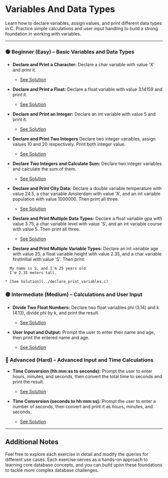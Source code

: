 # Variables And Data Types

Learn how to declare variables, assign values, and print different data types in C. Practice simple calculations and user input handling to build a strong foundation in working with variables.

---

### 🟢 Beginner (Easy) – Basic Variables and Data Types

  * **Declare and Print a Character:** Declare a char variable with value 'X' and print it.
    * [See Solution](../declare_print_char.c)

  * **Declare and Print a Float:** Declare a float variable with value 3.14159 and print it.
    * [See Solution](../declare_print_float.c)

  * **Declare and Print an Integer:** Declare an int variable with value 5 and print it.
    * [See Solution](../declare_print_integer.c)

  * **Declare and Print Two Integers** Declare two integer variables, assign values 10 and 20 respectively. Print both integer value.
    * [See Solution](../declare_print_integer2.c)

  * **Declare Two Integers and Calculate Sum:** Declare two integer variables and calculate the sum of them.
    * [See Solution](../sum_two_integers.c)

  * **Declare and Print City Data:** Declare a double variable temperature with value 24.5, a char variable Amsterdam with value 'A', and an int variable population with value 1000000. Then print all three.
    * [See Solution](../declare_city_data.c)

  * **Declare and Print Multiple Data Types:** Declare a float variable gpa with value 3.75, a char variable level with value 'S', and an int variable course with value 5. Then print all three.
    * [See Solution](../declare_multiple_types.c)

  * **Declare and Print Multiple Variable Types:** Declare an int variable age with value 25, a float variable height with value 2.35, and a char variable firstInitial with value 'S'. Then print:
  ```
    My name is S, and I'm 25 years old
    I'm 2.35 meters tall.
  ```
    * [See Solution](../declare_print_variables.c)

### 🟡 Intermediate (Medium) – Calculations and User Input

  * **Divide Two Float Numbers:** Declare two float variables phi (3.14) and k (4.13), divide phi by k, and print the result.
    * [See Solution](../divide_two_floats.c)

  * **User Input and Output:** Prompt the user to enter their name and age, then print the entered name and age.
    * [See Solution](../user_input_output.c)

### 🔴 Advanced (Hard) – Advanced Input and Time Calculations

  * **Time Conversion (hh:mm:ss to seconds):** Prompt the user to enter hours, minutes, and seconds, then convert the total time to seconds and print the result.
    * [See Solution](../time_conversion.c)

  * **Time Conversion (seconds to hh:mm:ss):** Prompt the user to enter a number of seconds, then convert and print it as hours, minutes, and seconds.
    * [See Solution](../time_converter_seconds_to_hms.c)

---

## Additional Notes

Feel free to explore each exercise in detail and modify the queries for different use cases. Each exercise serves as a hands-on approach to learning core database concepts, and you can build upon these foundations to tackle more complex database challenges.